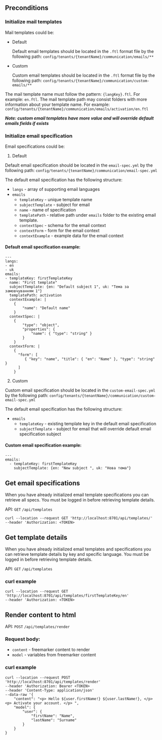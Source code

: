 
## Preconditions
### Initialize mail templates
Mail templates could be:
* Default

  Default email templates should be located in the `.ftl` format file by the following path:
  `config/tenants/{tenantName}/communication/emails/**`


* Custom

   Custom email templates should be located in the `.ftl` format file by the following path:
   `config/tenants/{tenantName}/communication/custom-emails/**`

The mail template name must follow the pattern: `{langKey}.ftl`. For example: `en.ftl`.
The mail template path may consist folders with more information about your template name. For example: `config/tenants/{tenantName}/communication/emails/activation/en.ftl`

**_Note: custom email templates have more value and will override default emails fields if exists_**

### Initialize email specification
Email specifications could be:
1. Default

  Default email specification should be located in the `email-spec.yml` by the following path:
  `config/tenants/{tenantName}/communication/email-spec.yml`

  The default email specification has the following structure:
  *  `langs` - array of supporting email languages
  *  `emails` 
        * `templateKey` - unique template name
        * `subjectTemplate` - subject for email
        * `name` - name of specification
        * `templatePath` - relative path under `emails` folder to the existing email template.
        * `contextSpec` - schema for the email context
        * `contextForm` - form for the email context
        * `contextExample` - example data for the email context
  
  #### Default email specification example: 
  ```
  ---
langs:
  - en
  - uk
emails:
  - templateKey: firstTemplateKey
    name: "First template"
    subjectTemplate: {en: "Default subject 1", uk: "Тема за замовчуванням 1"}
    templatePath: activation
    contextExample: |
      {
          "name": "Default name"
      }
    contextSpec: |
      {
          "type": "object",
          "properties": {
              "name": { "type": "string" }
          }
      }
    contextForm: |
      {
        "form": [
           { "key": "name", "title": { "en": "Name" }, "type": "string" }
        ]
      }
  ```  
    
2. Custom

  Custom email specification should be located in the `custom-email-spec.yml` by the following path:
  `config/tenants/{tenantName}/communication/custom-email-spec.yml`

  The default email specification has the following structure:
*  `emails`
    * `templateKey` - existing template key in the default email specification
    * `subjectTemplate` - subject for email that will override default email specification subject

#### Custom email specification example:

```
---
emails:
  - templateKey: firstTemplateKey
    subjectTemplate: {en: "New subject ", uk: "Нова тема"}
```


## Get email specifications
When you have already initialized email template specifications you can retrieve all specs.
You must be logged in before retrieving template details.

API: `GET` `/api/templates`
```
curl --location --request GET 'http://localhost:8701/api/templates/' 
--header 'Authorization: <TOKEN>
```

## Get template details
When you have already initialized email templates and specifications you can retrieve template details by key and specific language.
You must be logged in before retrieving template details.

API: `GET` `/api/templates`

### curl example
```
curl --location --request GET 'http://localhost:8701/api/templates/firstTemplateKey/en' 
--header 'Authorization: <TOKEN>
```

## Render content to html
API: `POST` `/api/templates/render`
### Request body:
* `content` - freemarker content to render
* `model` -  variables from freemarker content
### curl example
```
curl --location --request POST 'http://localhost:8701/api/templates/render' 
--header 'Authorization: Bearer <TOKEN>
--header 'Content-Type: application/json' 
--data-raw '{
    "content": "<p> Hello ${user.firstName!} ${user.lastName!}, </p> <p> Activate your account. </p> ",
    "model": {
        "user": {
            "firstName": "Name",
            "lastName": "Surname"
        }
    }
}
```
